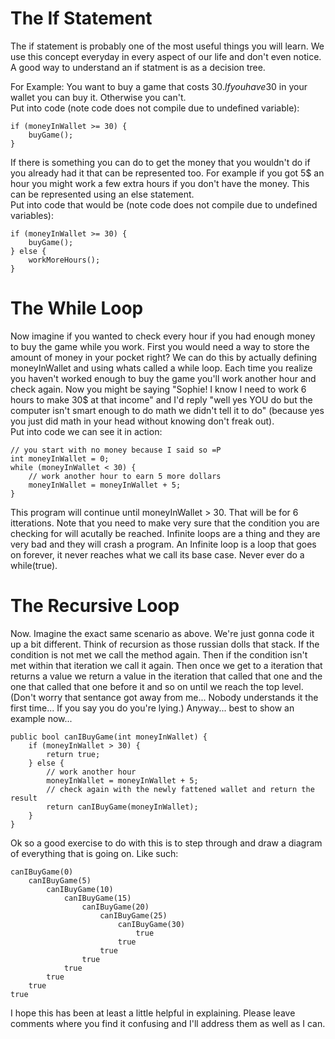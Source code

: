 # The If Statement 

The if statement is probably one of the most useful things you will learn.  We use this concept everyday in every aspect of our life and don't even notice.  
A good way to understand an if statment is as a decision tree.  

For Example: You want to buy a game that costs 30$.  If you have 30$ in your wallet you can buy it.  Otherwise you can't.  
Put into code (note code does not compile due to undefined variable): 
```
if (moneyInWallet >= 30) {
    buyGame(); 
} 
```

If there is something you can do to get the money that you wouldn't do if you already had it that can be represented too.  For example if you got 5$ an hour 
you might work a few extra hours if you don't have the money. This can be represented using an else statement.    
Put into code that would be (note code does not compile due to undefined variables): 
```
if (moneyInWallet >= 30) {
    buyGame(); 
} else {
    workMoreHours(); 
}
```

# The While Loop  

Now imagine if you wanted to check every hour if you had enough money to buy the game while you work.  First you would need a way to store the amount of money 
in your pocket right?  We can do this by actually defining moneyInWallet and using whats called a while loop.  Each time you realize you haven't worked enough 
to buy the game you'll work another hour and check again.  Now you might be saying "Sophie!  I know I need to work 6 hours to make 30$ at that income" and I'd 
reply "well yes YOU do but the computer isn't smart enough to do math we didn't tell it to do" (because yes you just did math in your head without knowing don't freak out).  
Put into code we can see it in action: 
```
// you start with no money because I said so =P 
int moneyInWallet = 0;
while (moneyInWallet < 30) {
    // work another hour to earn 5 more dollars
    moneyInWallet = moneyInWallet + 5;
}
```
This program will continue until moneyInWallet > 30.  That will be for 6 itterations. 
Note that you need to make very sure that the condition you are checking for will acutally be reached.  Infinite loops are a thing and they are very bad and 
they will crash a program.  An Infinite loop is a loop that goes on forever, it never reaches what we call its base case.  Never ever do a while(true). 

# The Recursive Loop 
Now.  Imagine the exact same scenario as above.  We're just gonna code it up a bit different.  Think of recursion as those russian dolls that stack.  If the condition 
is not met we call the method again.  Then if the condition isn't met within that iteration we call it again.  Then once we get to a iteration that returns a value we return a value in the iteration that called that one and the one that called that one before it and so on until we reach the top level.  (Don't worry that sentance got away from me... Nobody understands it the first time... If you say you do you're lying.) Anyway... best to show an example now... 
```
public bool canIBuyGame(int moneyInWallet) {
    if (moneyInWallet > 30) {
        return true;
    } else {
        // work another hour
        moneyInWallet = moneyInWallet + 5; 
        // check again with the newly fattened wallet and return the result
        return canIBuyGame(moneyInWallet);
    }
}
```

Ok so a good exercise to do with this is to step through and draw a diagram of everything that is going on.  Like such: 
```
canIBuyGame(0)
    canIBuyGame(5)
        canIBuyGame(10)
            canIBuyGame(15)
                canIBuyGame(20)
                    canIBuyGame(25)
                        canIBuyGame(30)
                            true
                        true
                    true
                true
            true
        true 
    true
true 
```

I hope this has been at least a little helpful in explaining.  Please leave comments where you find it confusing and I'll address them as well as I can. 
